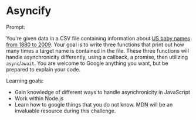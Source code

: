 # Asyncify

Prompt:

You're given data in a CSV file containing information about [US baby names from 1880 to 2009](https://github.com/hadley/data-baby-names). Your goal is to write three functions that print out how many times a target name is contained in the file. These three functions will handle asynchronicity differently, using a callback, a promise, then utilizing `async`/`await`. You are welcome to Google anything you want, but be prepared to explain your code.

Learning goals:

- Gain knowledge of different ways to handle asynchronicity in JavaScript
- Work within Node.js
- Learn how to google things that you do not know. MDN will be an invaluable resource during this challenge.
